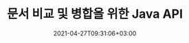 ---
############################# Static ############################
layout: "product"
date: 2021-04-27T09:31:06+03:00
draft: false

product: "Comparison"
product_tag: "comparison"
platform: "Java"
platform_tag: "java"

############################# Head ############################
head_title: "자바 문서 비교 API | PDF Word Excel HTML의 텍스트 및 스타일 비교"
head_description: "Word Excel PPTX OpenOffice, 웹, PDF, AutoCAD 및 기타 파일 형식을 비교 및 병합하는 Java 문서 비교 API. 변경 내용 추적으로 문서 비교."

############################# Header ############################
title: "문서 비교 및 병합을 위한 Java API"
description: "모든 산업 표준 문서 및 이미지 파일 형식의 차이 검사를 위해 콘텐츠와 텍스트 스타일을 효율적으로 비교하는 Java 애플리케이션 구축."
button:
    enable: true
    icon: "fas fa-arrow-down"
    label: "무료 평가판 다운로드"
    link: "https://downloads.groupdocs.com/comparison/java"

############################# SubMenu ############################
submenu:
    enable: true
    
    left:
        img_alt: "GroupDocs.Comparison for Java"
        image: "https://www.groupdocs.cloud/templates/groupdocs/images/product-logos/groupdocs-comparison-java.png"
        product: "GroupDocs.Comparison"
        platform: "Java"

    middle:
        button:
            - link: "#overview"
              text: "개요"

            - link: "#features"
              text: "특징"

            - link: "#support"
              text: "지원하다"

            - link: "https://products.groupdocs.app/comparison"
              text: "라이브 데모"

            - link: "https://purchase.groupdocs.com/pricing/comparison/java"
              text: "가격"

    right:
        link_download: "https://downloads.groupdocs.com/comparison"
        link_learn: "https://docs.groupdocs.com/comparison/java/"
        link_buy: "https://purchase.groupdocs.com"

############################# Overview ############################
overview:
    enable: true
    example_image: "/images/Comparison-example.jpg"
    content: |
      GroupDocs.Comparison for Java는 Java 환경에서 문서 비교 응용 프로그램을 개발하는 데 도움이 되는 가장 유연하고 사용하기 쉬운 API입니다. 차이점 검사기와 문서 병합 API를 사용하면 유사한 문서 형식 간의 텍스트 스타일뿐만 아니라 내용의 변경 및 차이점을 감지할 수 있습니다. PDF, HTML, Microsoft Office Word, Excel 스프레드시트, PowerPoint 프레젠테이션, Outlook 이메일, Visio 다이어그램, OpenDocument, AutoCAD 및 이미지와 같은 모든 산업 표준 문서 형식의 비교를 지원합니다. 변경 추적 기능을 사용하여 원본 문서와 대상 문서 간의 차이점 요약이 포괄적인 비교 문서에 표시됩니다. Java API용 GroupDocs.Comparison을 사용하면 파일과 스트림을 통해 암호화된 문서는 물론 암호로 보호되는 간단한 가져오기 및 저장할 수 있습니다.  
        
      Java용 GroupDocs.Comparison은 시스템에 외부 소프트웨어를 설치할 필요가 없습니다. 모든 Java 버전과 호환되며 Java 런타임을 실행할 수 있는 널리 사용되는 운영 체제(Windows, Linux, MacOS)를 지원합니다.
    examples:
      enable: true
      
      
    tabs:
      enable: true
      
      ## TAB ONE ##
      tab_one:
        description: |
          다음은 Java용 GroupDocs.Comparison의 개요입니다.
      
        right:
          enable: true
          icon: "fab fa-html5"
          title: "개요"
          content: |
            * 내용 및 스타일 비교
            * 비교 요약 가져오기
            * Word에서 변경 사항 수락/거부
            * 3개의 워드 파일 병합 및 비교
            * 스트림 지원
            * 스트림을 통한 파일 형식 감지
            * 보호된 파일 비교
            * 암호화된 파일 비교
            * 비교를 이미지로 저장
            * Word의 특정 페이지 비교
            * PDF에서 워터마크 비교
            * 변경 사항 적용/취소
      
      ## TAB TWO ##
      tab_two:
        description: |
          Java용 GroupDocs.Comparison은 Microsoft Office, 이미지, 다이어그램 및 기타 여러 가지를 포함하여 널리 사용되는 모든 [문서 파일 형식](https://docs.groupdocs.com/comparison/java/supported-document-formats/)을 지원합니다.
        left:
          enable: true
          table:
            # table loop
            - title: "Microsoft Office"
              content: |
                * **Word:** [DOC](https://products.groupdocs.com/comparison/java/doc/), [DOCX](https://products.groupdocs.com/comparison/java/docx/), [DOCM](https://products.groupdocs.com/comparison/java/docm/), [DOT](https://products.groupdocs.com/comparison/java/dot/), [DOTX](https://products.groupdocs.com/comparison/java/dotx/), [DOTM](https://products.groupdocs.com/comparison/java/dotm/), [RTF](https://products.groupdocs.com/comparison/java/rtf/), [TXT](https://products.groupdocs.com/comparison/java/txt/)
                * **Excel:** [XLS](https://products.groupdocs.com/comparison/java/xls/), [XLSX](https://products.groupdocs.com/comparison/java/xlsx/), [XLSM](https://products.groupdocs.com/comparison/java/xlsm/), [XLSB](https://products.groupdocs.com/comparison/java/xlsb/), [XLTM](https://products.groupdocs.com/comparison/java/xltm/), [XLT](https://products.groupdocs.com/comparison/java/xlt/), [XLTM](https://products.groupdocs.com/comparison/java/xltm/), [XLTX](https://products.groupdocs.com/comparison/java/xltx/), [XLAM](https://products.groupdocs.com/comparison/java/xlam/), [SXC](https://products.groupdocs.com/comparison/java/sxc/), [SpreadsheetML](https://products.groupdocs.com/comparison/java/xml/)
                * **PowerPoint:** [PPT](https://products.groupdocs.com/comparison/java/ppt/), [PPTX](https://products.groupdocs.com/comparison/java/pptx/), [PPS](https://products.groupdocs.com/comparison/java/pps/), [PPSX](https://products.groupdocs.com/comparison/java/ppsx/), [PPSM](https://products.groupdocs.com/comparison/java/ppsm/), [POT](https://products.groupdocs.com/comparison/java/pot/), [POTM](https://products.groupdocs.com/comparison/java/potm/), [POTX](https://products.groupdocs.com/comparison/java/potx/), [PPTM](https://products.groupdocs.com/comparison/java/pptm/)
                * **Visio:** [VSD](https://products.groupdocs.com/comparison/java/vsd/), [VDX](https://products.groupdocs.com/comparison/java/vdx/), [VSS](https://products.groupdocs.com/comparison/java/vss/), [VSSX](https://products.groupdocs.com/comparison/java/vssx/), [VSX](https://products.groupdocs.com/comparison/java/vsx/), [VST](https://products.groupdocs.com/comparison/java/vst/), [VSTX](https://products.groupdocs.com/comparison/java/vstx/), [VTX](https://products.groupdocs.com/comparison/java/vtx/), [VSDX](https://products.groupdocs.com/comparison/java/vsdx/), [VDW](https://products.groupdocs.com/comparison/java/vdw/), [VSTM](https://products.groupdocs.com/comparison/java/vstm/), [VSSM](https://products.groupdocs.com/comparison/java/vssm/), [VSDM](https://products.groupdocs.com/comparison/java/vsdm/)
                * **Outlook:** [MSG](https://products.groupdocs.com/comparison/java/msg/), [EML](https://products.groupdocs.com/comparison/java/eml/), [EMLX](https://products.groupdocs.com/comparison/java/emlx/), [PST](https://products.groupdocs.com/comparison/java/pst/), [OST](https://products.groupdocs.com/comparison/java/ost/)
                * **OneNote:** [ONE](https://products.groupdocs.com/comparison/java/one/)

        right:
          enable: true
          table:
            # table loop
            - title: "기타 형식"
              content: |
                * **프로그래밍 언어**: CS, Java, CPP, JS, PY, RB, PL, ASM, GROOVY, JSON, ActionScript, PHP, SQL, LOG, DIFF, LESS, SCALA
                * **OpenDocument**: ODT, OTT, ODS, ODP, OTP
                * **휴대용**: PDF, MOBI
                * **오토캐드**: DXF, DWG
                * **이메일**: EML, EMLX, MSG
                * **이미지**: JPEG, BMP, PNG, GIF, DCM, DICOM, DjVu
                * **웹**: HTM, HTML, MHTML
                * **텍스트**: TXT

      ## TAB THREE ##
      tab_three:
        description: |
          Java용 GroupDocs.Comparison은 다음 운영 체제, 프레임워크 및 패키지 관리자를 지원합니다.
      
        left:
          enable: true
          table:
            - icon: "fab fa-windows"
              title: "운영체제"
              content: |
                * 마이크로소프트 윈도우 데스크탑
                * 마이크로소프트 윈도우 서버
                * 리눅스
                * 맥 OS

            - icon: "fas fa-code"
              title: "지원되는 프레임워크"
              content: |
                * 자바 7(1.7) 이상

        right:
          enable: true
          table:
            - icon: "fas fa-cogs"
              title: "개발 환경"
              content: |
                * 넷빈
                * IntelliJ 아이디어
                * 이클립스
            - icon: "fas fa-tools"
              title: "빌드 자동화 도구"
              content: |
                * 메이븐

############################# Features ############################
features:
    enable: true
    title: "Java 기능에 대한 GroupDocs.Comparison"

    feature:
      - icon: "fas fa-copy"
        content: "콘텐츠 및 텍스트 스타일의 변경 사항 비교 및 식별"

      - icon: "fas fa-eye"
        content: "비교 문서에 대한 요약 비교 목록 저장"

      - icon: "fas fa-bolt"
        content: "Word 문서의 특정 페이지 비교"

      - icon: "fas fa-file-powerpoint"
        content: "변경 사항 추적 지원과 비교하기 위해 최대 3개의 Microsoft Word 파일 병합"

      - icon: "fas fa-code"
        content: "비교 중에 어떤 문서에서 어떤 변경 사항이 발생했는지 쉽게 식별"

      - icon: "fas fa-cloud"
        content: "Streams를 통해 소스 문서 읽기 및 결과 문서 전송 지원"

      - icon: "fas fa-remove-format"
        content: "스트림에서 가져오는 동안 파일 형식 유형 감지"

      - icon: "fas fa-comment-slash"
        content: "비밀번호로 보호된 문서 비교"

      - icon: "fas fa-location-arrow"
        content: "비교 결과를 이미지로 저장"

      - icon: "fas fa-border-all"
        content: "다른 파일 형식을 이미지로 비교"

      - icon: "fas fa-wrench"
        content: "PDF 문서의 워터마크 비교"

      - icon: "fas fa-columns"
        content: "파일 또는 스트림의 문서를 비교하고 스트림 또는 파일을 통해 결과 문서 보내기"

      - icon: "fas fa-file-word"
        content: "Word, PDF 또는 Excel 파일 비교 후 변경 사항 수락 또는 취소"

      - icon: "fas fa-envelope"
        content: "파일 또는 스트림을 통해 암호화된 문서 비교"

      - icon: "fas fa-print"
        content: "비교 작업을 위한 계량형 라이선스 옵션"

      - icon: "fas fa-file-archive"
        content: "PDF, Word, Excel, PowerPoint 및 참고 문서를 비교할 때 표시된 변경 사항에 대한 텍스트 강조 표시"

      - icon: "fas fa-lock"
        content: "PDF, PowerPoint 슬라이드 및 다이어그램의 올바른 변경 좌표 계산"

      - icon: "fas fa-file-code"
        content: "여러(2개 이상) PDF, Excel, OneNote, 다이어그램, 이메일 및 텍스트 문서 비교"
      
      - icon: "fas fa-fill-drip"
        content: "지원되는 파일 형식의 머리글 및 바닥글 비교"

      - icon: "fas fa-file-excel"
        content: "문서 비교 및 다른 형식의 문서 페이지를 이미지로 저장"

    more_feature:
      - title: "Java API를 사용하여 문서를 쉽게 비교"
        content: |
          Java API용 GroupDocs.Comparison을 통해 지원되는 형식의 문서를 쉽게 비교하여 차이점을 찾을 수 있습니다. 다음 예에서는 Java를 사용하여 두 개의 Microsoft Word 문서를 비교하는 방법을 보여줍니다.
          
          ```java
          try (Comparer comparer = new Comparer("D:\\source.pdf")) {
              comparer.add("D:\\target.pdf");
              comparer.compare("D:\\result.pdf");
          }
          ```
      - title: "비교 세부 정보 수준 지정"
        content: "Java용 GroupDocs.Comparison을 사용하면 세 가지 수준에서 문서를 비교할 수 있습니다. 비교 강도를 낮음(이미지 격자의 정확도 = 50으로 텍스트 단어 비교), 중간(이미지 격자의 정확도 = 100으로 텍스트 문자 비교) 또는 높음(이미지 정확도와 문자별 텍스트 비교)로 설정할 수 있습니다. 그리드 = 150)."

      - title: "텍스트 스타일 비교"
        content: "문서 내용과 함께 GroupDocs.Comparison for Java API를 사용하면 텍스트 스타일도 비교할 수 있습니다..

        글꼴 이름, 크기, 색상, 스타일(굵게, 기울임꼴, 밑줄, 작은 대문자 및 하이퍼링크) 및 해당되는 경우 언더 색상을 비교하여 비교 문서 간의 차이점을 확인하고 단어와 문자를 비교하는 동안에도 비교할 수 있습니다.  

        단락 비교를 위해 정렬, 들여쓰기(왼쪽 들여쓰기, 오른쪽 들여쓰기), 간격(뒤 공백, 앞 공백), 첫 줄 들여쓰기 및 줄 간격도 비교할 수 있습니다.  

        마찬가지로 해당되는 경우 페이지의 다른 섹션도 GroupDocs.Comparison for Java API를 통해 비교할 수 있습니다. 섹션에는 바닥글 거리, 페이지 여백(왼쪽, 오른쪽, 위쪽 및 아래쪽), 페이지 높이, 페이지 방향, 테두리 색상 및 선 너비가 포함됩니다."

############################# Support ############################
support:
    enable: true

############################# Solutions ############################
solutions:
    enable: true
    title: "GroupDocs.Comparison은 다른 인기 있는 개발 환경을 위한 문서 보기 API를 제공합니다."

    solution:
        - img_alt: "GroupDocs.Comparison for .NET"
          image: "https://www.groupdocs.cloud/templates/groupdocs/images/product-logos/groupdocs-comparison-net.png"
          product: "GroupDocs.Comparison"
          platform: ".NET"
          link: "/comparison/net/"

############################# Back to top ###############################
back_to_top:
  enable: true
---